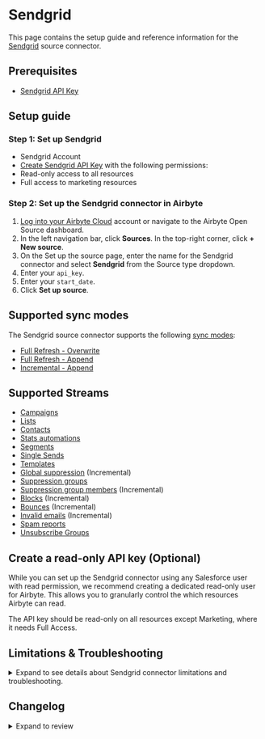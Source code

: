 # Sendgrid

<HideInUI>

This page contains the setup guide and reference information for the [Sendgrid](https://sendgrid.com/) source connector.

</HideInUI>

## Prerequisites

- [Sendgrid API Key](https://docs.sendgrid.com/ui/account-and-settings/api-keys#creating-an-api-key)

## Setup guide

### Step 1: Set up Sendgrid

- Sendgrid Account
- [Create Sendgrid API Key](https://docs.sendgrid.com/ui/account-and-settings/api-keys#creating-an-api-key) with the following permissions:
- Read-only access to all resources
- Full access to marketing resources

### Step 2: Set up the Sendgrid connector in Airbyte

1. [Log into your Airbyte Cloud](https://cloud.airbyte.com/workspaces) account or navigate to the Airbyte Open Source dashboard.
2. In the left navigation bar, click **Sources**. In the top-right corner, click **+ New source**.
3. On the Set up the source page, enter the name for the Sendgrid connector and select **Sendgrid** from the Source type dropdown.
4. Enter your `api_key`.
5. Enter your `start_date`.
6. Click **Set up source**.

<HideInUI>

## Supported sync modes

The Sendgrid source connector supports the following [sync modes](https://docs.airbyte.com/cloud/core-concepts#connection-sync-modes):

- [Full Refresh - Overwrite](https://docs.airbyte.com/understanding-airbyte/connections/full-refresh-overwrite/)
- [Full Refresh - Append](https://docs.airbyte.com/understanding-airbyte/connections/full-refresh-append)
- [Incremental - Append](https://docs.airbyte.com/understanding-airbyte/connections/incremental-append)

## Supported Streams

- [Campaigns](https://docs.sendgrid.com/api-reference/campaigns-api/retrieve-all-campaigns)
- [Lists](https://docs.sendgrid.com/api-reference/lists/get-all-lists)
- [Contacts](https://docs.sendgrid.com/api-reference/contacts/export-contacts)
- [Stats automations](https://docs.sendgrid.com/api-reference/marketing-campaign-stats/get-all-automation-stats)
- [Segments](https://docs.sendgrid.com/api-reference/segmenting-contacts/get-list-of-segments)
- [Single Sends](https://docs.sendgrid.com/api-reference/marketing-campaign-stats/get-all-single-sends-stats)
- [Templates](https://docs.sendgrid.com/api-reference/transactional-templates/retrieve-paged-transactional-templates)
- [Global suppression](https://docs.sendgrid.com/api-reference/suppressions-global-suppressions/retrieve-all-global-suppressions) \(Incremental\)
- [Suppression groups](https://docs.sendgrid.com/api-reference/suppressions-unsubscribe-groups/retrieve-all-suppression-groups-associated-with-the-user)
- [Suppression group members](https://docs.sendgrid.com/api-reference/suppressions-suppressions/retrieve-all-suppressions) \(Incremental\)
- [Blocks](https://docs.sendgrid.com/api-reference/blocks-api/retrieve-all-blocks) \(Incremental\)
- [Bounces](https://docs.sendgrid.com/api-reference/bounces-api/retrieve-all-bounces) \(Incremental\)
- [Invalid emails](https://docs.sendgrid.com/api-reference/invalid-e-mails-api/retrieve-all-invalid-emails) \(Incremental\)
- [Spam reports](https://docs.sendgrid.com/api-reference/spam-reports-api/retrieve-all-spam-reports)
- [Unsubscribe Groups](https://docs.sendgrid.com/api-reference/suppressions-unsubscribe-groups/retrieve-all-suppression-groups-associated-with-the-user)

## Create a read-only API key (Optional)

While you can set up the Sendgrid connector using any Salesforce user with read permission, we recommend creating a dedicated read-only user for Airbyte. This allows you to granularly control the which resources Airbyte can read.

The API key should be read-only on all resources except Marketing, where it needs Full Access.

## Limitations & Troubleshooting

<details>
<summary>
Expand to see details about Sendgrid connector limitations and troubleshooting.
</summary>

### Connector limitations

#### Rate limiting

The connector is restricted by normal Sendgrid [requests limitation](https://docs.sendgrid.com/api-reference/how-to-use-the-sendgrid-v3-api/rate-limits).

### Troubleshooting

- **Legacy marketing campaigns are not supported by this source connector**. Sendgrid provides two different kinds of marketing campaigns, "legacy marketing campaigns" and "new marketing campaigns". If you are seeing a `403 FORBIDDEN error message for https://api.sendgrid.com/v3/marketing/campaigns`, it might be because your SendGrid account uses legacy marketing campaigns.
- Check out common troubleshooting issues for the Sendgrid source connector on our [Airbyte Forum](https://github.com/airbytehq/airbyte/discussions).

</details>

## Changelog

<details>
  <summary>Expand to review</summary>

| Version | Date       | Pull Request                                             | Subject                                                                                                                                                                                                                                           |
| :------ | :--------- | :------------------------------------------------------- | :------------------------------------------------------------------------------------------------------------------------------------------------------------------------------------------------------------------------------------------------ |
| 1.0.12 | 2024-08-03 | [43269](https://github.com/airbytehq/airbyte/pull/43269) | Update dependencies |
| 1.0.11 | 2024-07-27 | [42729](https://github.com/airbytehq/airbyte/pull/42729) | Update dependencies |
| 1.0.10 | 2024-07-20 | [42310](https://github.com/airbytehq/airbyte/pull/42310) | Update dependencies |
| 1.0.9 | 2024-07-13 | [41753](https://github.com/airbytehq/airbyte/pull/41753) | Update dependencies |
| 1.0.8 | 2024-07-10 | [41531](https://github.com/airbytehq/airbyte/pull/41531) | Update dependencies |
| 1.0.7 | 2024-07-09 | [41137](https://github.com/airbytehq/airbyte/pull/41137) | Update dependencies |
| 1.0.6 | 2024-07-06 | [40898](https://github.com/airbytehq/airbyte/pull/40898) | Update dependencies |
| 1.0.5 | 2024-06-25 | [40356](https://github.com/airbytehq/airbyte/pull/40356) | Update dependencies |
| 1.0.4 | 2024-06-22 | [40155](https://github.com/airbytehq/airbyte/pull/40155) | Update dependencies |
| 1.0.3 | 2024-06-06 | [39197](https://github.com/airbytehq/airbyte/pull/39197) | [autopull] Upgrade base image to v1.2.2 |
| 1.0.2 | 2024-05-21 | [38478](https://github.com/airbytehq/airbyte/pull/38478) | Update deprecated authenticator package |
| 1.0.1 | 2024-05-20 | [38264](https://github.com/airbytehq/airbyte/pull/38264) | Replace AirbyteLogger with logging.Logger |
| 1.0.0 | 2024-04-15 | [35776](https://github.com/airbytehq/airbyte/pull/35776) | Migration to low-code CDK. Breaking change that updates configuration keys, removes unsubscribe_groups stream, renames a stream to singlesend_stats, and adds the singlesends stream. |
| 0.5.0 | 2024-03-26 | [36455](https://github.com/airbytehq/airbyte/pull/36455) | Unpin CDK version, add record counts to state messages |
| 0.4.3   | 2024-02-21 | [35181](https://github.com/airbytehq/airbyte/pull/35343) | Handle uncompressed contacts downloads.                                                                                                                                                                                                           |
| 0.4.2   | 2024-02-12 | [35181](https://github.com/airbytehq/airbyte/pull/35181) | Manage dependencies with Poetry.                                                                                                                                                                                                                  |
| 0.4.1   | 2023-10-18 | [31543](https://github.com/airbytehq/airbyte/pull/31543) | Base image migration: remove Dockerfile and use the python-connector-base image                                                                                                                                                                   |
| 0.4.0   | 2023-05-19 | [23959](https://github.com/airbytehq/airbyte/pull/23959) | Add `unsubscribe_groups`stream                                                                                                                                                                                                                    |
| 0.3.1   | 2023-01-27 | [21939](https://github.com/airbytehq/airbyte/pull/21939) | Fix contacts missing records; Remove Messages stream                                                                                                                                                                                              |
| 0.3.0   | 2023-01-25 | [21587](https://github.com/airbytehq/airbyte/pull/21587) | Make sure spec works as expected in UI - make start_time parameter an ISO string instead of an integer interpreted as timestamp (breaking, update your existing connections and set the start_time parameter to ISO 8601 date time string in UTC) |
| 0.2.16  | 2022-11-02 | [18847](https://github.com/airbytehq/airbyte/pull/18847) | Skip the stream on `400, 401 - authorization required` with log message                                                                                                                                                                           |
| 0.2.15  | 2022-10-19 | [18182](https://github.com/airbytehq/airbyte/pull/18182) | Mark the sendgrid api key secret in the spec                                                                                                                                                                                                      |
| 0.2.14  | 2022-09-07 | [16400](https://github.com/airbytehq/airbyte/pull/16400) | Change Start Time config parameter to datetime string                                                                                                                                                                                             |
| 0.2.13  | 2022-08-29 | [16112](https://github.com/airbytehq/airbyte/pull/16112) | Revert back to Python CDK                                                                                                                                                                                                                         |
| 0.2.12  | 2022-08-24 | [15911](https://github.com/airbytehq/airbyte/pull/15911) | Bugfix to allowing reading schemas at runtime                                                                                                                                                                                                     |
| 0.2.11  | 2022-08-19 | [15800](https://github.com/airbytehq/airbyte/pull/15800) | Bugfix to allow reading sentry.yaml at runtime                                                                                                                                                                                                    |
| 0.2.10  | 2022-08-17 | [15734](https://github.com/airbytehq/airbyte/pull/15734) | Fix yaml based on the new schema validator                                                                                                                                                                                                        |
| 0.2.9   | 2022-08-11 | [15257](https://github.com/airbytehq/airbyte/pull/15257) | Migrate to config-based framework                                                                                                                                                                                                                 |
| 0.2.8   | 2022-06-07 | [13571](https://github.com/airbytehq/airbyte/pull/13571) | Add Message stream                                                                                                                                                                                                                                |
| 0.2.7   | 2021-09-08 | [5910](https://github.com/airbytehq/airbyte/pull/5910)   | Add Single Sends Stats stream                                                                                                                                                                                                                     |
| 0.2.6   | 2021-07-19 | [4839](https://github.com/airbytehq/airbyte/pull/4839)   | Gracefully handle malformed responses from the API                                                                                                                                                                                                |

</details>

</HideInUI>
